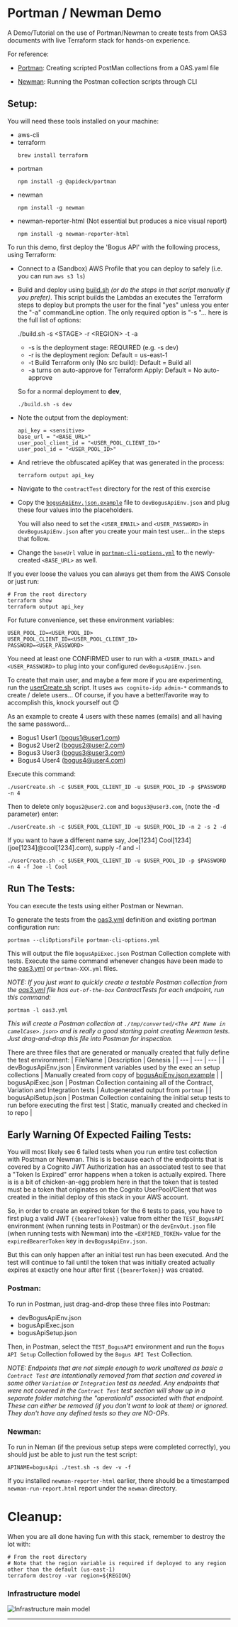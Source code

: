 # Portman / Newman Demo

A Demo/Tutorial on the use of Portman/Newman to create tests from OAS3 documents with live Terraform stack for hands-on experience.

For reference:

- [Portman](https://github.com/apideck-libraries/portman): Creating scripted PostMan collections from a OAS.yaml file

- [Newman](https://github.com/postmanlabs/newman): Running the Postman collection scripts through CLI

## Setup:

You will need these tools installed on your machine:

- aws-cli
- terraform
  ```
  brew install terraform
  ```
- portman
  ```
  npm install -g @apideck/portman
  ```
- newman
  ```
  npm install -g newman
  ```
- newman-reporter-html (Not essential but produces a nice visual report)
  ```
  npm install -g newman-reporter-html
  ```

To run this demo, first deploy the 'Bogus API' with the following process, using Terraform:

- Connect to a (Sandbox) AWS Profile that you can deploy to safely (i.e. you can run `aws s3 ls`)
- Build and deploy using [build.sh](build.sh) _(or do the steps in that script manually if you prefer)_.
  This script builds the Lambdas an executes the Terraform steps to deploy but prompts the user for the final "yes"
  unless you enter the "-a" commandLine option. The only required option is "-s <STAGE>"... here is the full list of options:

  ./build.sh -s \<STAGE\> -r \<REGION\> -t -a

  - -s is the deployment stage: REQUIRED (e.g. -s dev)
  - -r is the deployment region: Default = us-east-1
  - -t Build Terraform only (No src build): Default = Build all
  - -a turns on auto-approve for Terraform Apply: Default = No auto-approve

  So for a normal deployment to **dev**,

  ```
  ./build.sh -s dev
  ```

- Note the output from the deployment:

  ```
  api_key = <sensitive>
  base_url = "<BASE_URL>"
  user_pool_client_id = "<USER_POOL_CLIENT_ID>"
  user_pool_id = "<USER_POOL_ID>"
  ```

- And retrieve the obfuscated apiKey that was generated in the process:
  ```
  terraform output api_key
  ```
- Navigate to the `contractTest` directory for the rest of this exercise
- Copy the [`bogusApiEnv.json.example`](contractTest/bogusApiEnv.json.example) file to `devBogusApiEnv.json` and plug these four values into the placeholders.

  You will also need to set the `<USER_EMAIL>` and `<USER_PASSWORD>` in `devBogusApiEnv.json` after you create your main test user... in the steps that follow.

- Change the `baseUrl` value in [`portman-cli-options.yml`](contractTest/portman-cli-options.yml) to the newly-created `<BASE_URL>` as well.

If you ever loose the values you can always get them from the AWS Console or just run:

```
# From the root directory
terraform show
terraform output api_key
```

For future convenience, set these environment variables:

```
USER_POOL_ID=<USER_POOL_ID>
USER_POOL_CLIENT_ID=<USER_POOL_CLIENT_ID>
PASSWORD=<USER_PASSWORD>
```

You need at least one CONFIRMED user to run with a `<USER_EMAIL>` and `<USER_PASSWORD>` to plug into your configured `devBogusApiEnv.json`.

To create that main user, and maybe a few more if you are experimenting, run the [userCreate.sh](contractTest/userCreate.sh) script. It uses `aws cognito-idp admin-*` commands to create / delete users... Of course, if you have a better/favorite way to accomplish this, knock yourself out 😊

As an example to create 4 users with these names (emails) and all having the same password...

- Bogus1 User1 (bogus1@user1.com)
- Bogus2 User2 (bogus2@user2.com)
- Bogus3 User3 (bogus3@user3.com)
- Bogus4 User4 (bogus4@user4.com)

Execute this command:

```
./userCreate.sh -c $USER_POOL_CLIENT_ID -u $USER_POOL_ID -p $PASSWORD -n 4
```

Then to delete only `bogus2@user2.com` and `bogus3@user3.com`, (note the -d parameter) enter:

```
./userCreate.sh -c $USER_POOL_CLIENT_ID -u $USER_POOL_ID -n 2 -s 2 -d
```

If you want to have a different name say, Joe[1234] Cool[1234] (joe[1234]@cool[1234].com), supply -f and -l

```
./userCreate.sh -c $USER_POOL_CLIENT_ID -u $USER_POOL_ID -p $PASSWORD -n 4 -f Joe -l Cool
```

## Run The Tests:

You can execute the tests using either Postman or Newman.

To generate the tests from the [oas3.yml](contractTest/oas3.yml) definition and existing portman configuration run:

```
portman --cliOptionsFile portman-cli-options.yml
```

This will output the file `bogusApiExec.json` Postman Collection complete with tests.
Execute the same command whenever changes have been made to the [oas3.yml](contractTest/oas3.yml) or `portman-XXX.yml` files.

_NOTE: If you just want to quickly create a testable Postman collection from the [oas3.yml](contractTest/oas3.yml) file has `out-of-the-box` ContractTests for each endpoint, run this command:_

```
portman -l oas3.yml
```

_This will create a Postman collection at `./tmp/converted/<The API Name in camelCase>.json>` and is really a good starting point creating Newman tests. Just drag-and-drop this file into Postman for inspection._

There are three files that are generated or manually created that fully define the test environment:
| FileName | Description | Genesis |
| --- | --- | --- |
| devBogusApiEnv.json | Environment variables used by the exec an setup collections | Manually created from copy of [bogusApiEnv.json.example](contractTest/bogusApiEnv.json.example) |
| bogusApiExec.json | Postman Collection containing all of the Contract, Variation and Integration tests | Autogenerated output from `portman` |
| bogusApiSetup.json | Postman Collection containing the initial setup tests to run before executing the first test | Static, manually created and checked in to repo |

## Early Warning Of Expected Failing Tests:

You will most likely see 6 failed tests when you run entire test collection with Postman or Newman. This is is because each of the endpoints that is covered by a Cognito JWT Authorization has an associated test to see that a "Token Is Expired" error happens when a token is actually expired. There is is a bit of chicken-an-egg problem here in that the token that is tested must be a token that originates on the Cognito UserPool/Client that was created in the initial deploy of this stack in your AWS account.

So, in order to create an expired token for the 6 tests to pass, you have to first plug a valid JWT `{{bearerToken}}` value from either the `TEST_BogusAPI` environment (when running tests in Postman) or the `devEnvOut.json` file (when running tests with Newman) into the `<EXPIRED_TOKEN>` value for the `expiredBearerToken` key in `devBogusApiEnv.json`.

But this can only happen after an initial test run has been executed. And the test will continue to fail until the token that was initially created actually expires at exactly one hour after first `{{bearerToken}}` was created.

### Postman:

To run in Postman, just drag-and-drop these three files into Postman:

- devBogusApiEnv.json
- bogusApiExec.json
- bogusApiSetup.json

Then, in Postman, select the `TEST_BogusAPI` environment and run the `Bogus API Setup` Collection followed by the `Bogus API Test` Collection.

_NOTE: Endpoints that are not simple enough to work unaltered as basic a `Contract Test` are intentionally removed from that section and covered in some other `Variation` or `Integration` test as needed. Any endpoints that were not covered in the `Contract Test` test section will show up in a separate folder matching the "operationId" associated with that endpoint. These can either be removed (if you don't want to look at them) or ignored. They don't have any defined tests so they are NO-OPs._

### Newman:

To run in Neman (if the previous setup steps were completed correctly), you should just be able to just run the test script:

```
APINAME=bogusApi ./test.sh -s dev -v -f
```

If you installed `newman-reporter-html` earlier, there should be a timestamped `newman-run-report.html` report under the `newman` directory.

# Cleanup:

When you are all done having fun with this stack, remember to destroy the lot with:

```
# From the root directory
# Note that the region variable is required if deployed to any region other than the default (us-east-1)
terraform destroy -var region=${REGION}
```

### Infrastructure model
![Infrastructure main model](.infragenie/infrastructure_main_model.svg)

---
